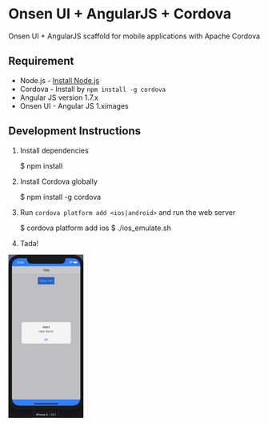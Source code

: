 Onsen UI + AngularJS + Cordova
====

Onsen UI + AngularJS scaffold for mobile applications with Apache Cordova

## Requirement

 * Node.js - [Install Node.js](http://nodejs.org)
 * Cordova - Install by `npm install -g cordova`
 * Angular JS version 1.7.x
 * Onsen UI - Angular JS 1.ximages

## Development Instructions

1. Install dependencies

    $ npm install

2. Install Cordova globally

    $ npm install -g cordova

3. Run `cordova platform add <ios|android>` and run the web server

    $ cordova platform add ios
    $ ./ios_emulate.sh
    
4. Tada!

 <img src="https://raw.githubusercontent.com/allnash/onsenui-cordova-angularjs/master/images/screenshot.png" width="150">

